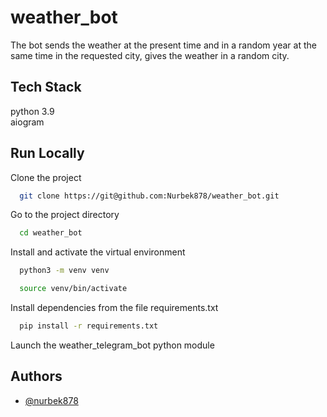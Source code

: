 # weather_bot
The bot sends the weather at the present time and in a random year at the same time in the requested city, gives the weather in a random city.

## Tech Stack

python 3.9\
aiogram

## Run Locally

Clone the project

```bash
  git clone https://git@github.com:Nurbek878/weather_bot.git
```

Go to the project directory

```bash
  cd weather_bot
```
Install and activate the virtual environment
```bash
  python3 -m venv venv
```
```bash
  source venv/bin/activate
```
Install dependencies from the file requirements.txt

```bash
  pip install -r requirements.txt
```
Launch the weather_telegram_bot python module


## Authors

- [@nurbek878](https://github.com/Nurbek878)
